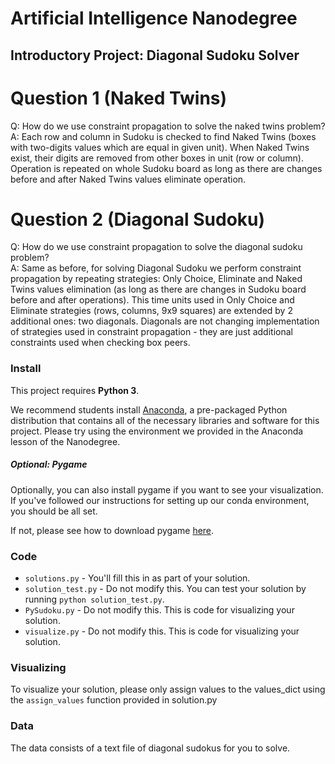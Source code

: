 # Artificial Intelligence Nanodegree
## Introductory Project: Diagonal Sudoku Solver

# Question 1 (Naked Twins)
Q: How do we use constraint propagation to solve the naked twins problem?
A: Each row and column in Sudoku is checked to find Naked Twins (boxes with two-digits values which are equal in given unit). When Naked Twins exist, their digits are removed from other boxes in unit (row or column). Operation is repeated on whole Sudoku board as long as there are changes before and after Naked Twins values eliminate operation.

# Question 2 (Diagonal Sudoku)
Q: How do we use constraint propagation to solve the diagonal sudoku problem?  
A: Same as before, for solving Diagonal Sudoku we perform constraint propagation by repeating strategies: Only Choice, Eliminate and Naked Twins values elimination (as long as there are changes in Sudoku board before and after operations). This time units used in Only Choice and Eliminate strategies (rows, columns, 9x9 squares) are extended by 2 additional ones: two diagonals. Diagonals are not changing implementation of strategies used in constraint propagation - they are just additional constraints used when checking box peers.


### Install

This project requires **Python 3**.

We recommend students install [Anaconda](https://www.continuum.io/downloads), a pre-packaged Python distribution that contains all of the necessary libraries and software for this project. 
Please try using the environment we provided in the Anaconda lesson of the Nanodegree.

##### Optional: Pygame

Optionally, you can also install pygame if you want to see your visualization. If you've followed our instructions for setting up our conda environment, you should be all set.

If not, please see how to download pygame [here](http://www.pygame.org/download.shtml).

### Code

* `solutions.py` - You'll fill this in as part of your solution.
* `solution_test.py` - Do not modify this. You can test your solution by running `python solution_test.py`.
* `PySudoku.py` - Do not modify this. This is code for visualizing your solution.
* `visualize.py` - Do not modify this. This is code for visualizing your solution.

### Visualizing

To visualize your solution, please only assign values to the values_dict using the ```assign_values``` function provided in solution.py

### Data

The data consists of a text file of diagonal sudokus for you to solve.